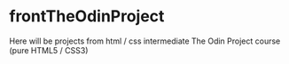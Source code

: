 # frontTheOdinProject
Here will be projects from html / css intermediate The Odin Project course (pure HTML5 / CSS3)
